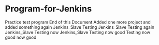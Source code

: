 # Program-for-Jenkins
Practice test program
End of this Document
Added one more project
and added something again
Jenkins_Slave Testing
Jenkins_Slave Testing again
Jenkins_Slave Testing now
Jenkins_Slave Testing now good
Testing now good
 now good
